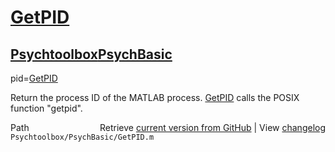 # [GetPID](GetPID)
## [Psychtoolbox](Psychtoolbox)[PsychBasic](PsychBasic)

pid=[GetPID](GetPID)  
  
Return the process ID of the MATLAB process.  [GetPID](GetPID) calls the POSIX  
function "getpid".    
  




<div class="code_header" style="text-align:right;">
  <span style="float:left;">Path&nbsp;&nbsp;</span> <span class="counter">Retrieve <a href=
  "https://raw.github.com/Psychtoolbox-3/Psychtoolbox-3/beta/Psychtoolbox/PsychBasic/GetPID.m">current version from GitHub</a> | View <a href=
  "https://github.com/Psychtoolbox-3/Psychtoolbox-3/commits/beta/Psychtoolbox/PsychBasic/GetPID.m">changelog</a></span>
</div>
<div class="code">
  <code>Psychtoolbox/PsychBasic/GetPID.m</code>
</div>

